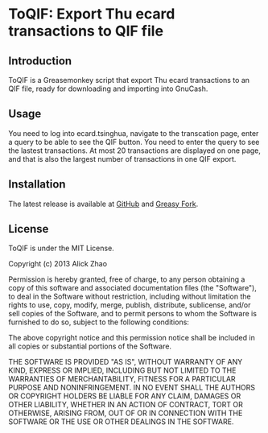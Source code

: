 # ToQIF: Export Thu ecard transactions to QIF file
## Introduction

ToQIF is a Greasemonkey script that export Thu ecard transactions to an QIF
file, ready for downloading and importing into GnuCash.

## Usage

You need to log into ecard.tsinghua, navigate to the transcation page, enter
a query to be able to see the QIF button. You need to enter the query to see the
lastest transactions. At most 20 transactions are displayed on one page, and
that is also the largest number of transactions in one QIF export.

## Installation

The latest release is available at [GitHub][gh] and [Greasy Fork][gf].

[gh]: https://github.com/alick9188/toqif/raw/master/toqif.user.js
[gf]: https://greasyfork.org/scripts/7188-toqif

## License

ToQIF is under the MIT License.

Copyright (c) 2013 Alick Zhao

Permission is hereby granted, free of charge, to any person obtaining a copy
of this software and associated documentation files (the "Software"), to deal
in the Software without restriction, including without limitation the rights
to use, copy, modify, merge, publish, distribute, sublicense, and/or sell
copies of the Software, and to permit persons to whom the Software is
furnished to do so, subject to the following conditions:

The above copyright notice and this permission notice shall be included in
all copies or substantial portions of the Software.

THE SOFTWARE IS PROVIDED "AS IS", WITHOUT WARRANTY OF ANY KIND, EXPRESS OR
IMPLIED, INCLUDING BUT NOT LIMITED TO THE WARRANTIES OF MERCHANTABILITY,
FITNESS FOR A PARTICULAR PURPOSE AND NONINFRINGEMENT. IN NO EVENT SHALL THE
AUTHORS OR COPYRIGHT HOLDERS BE LIABLE FOR ANY CLAIM, DAMAGES OR OTHER
LIABILITY, WHETHER IN AN ACTION OF CONTRACT, TORT OR OTHERWISE, ARISING FROM,
OUT OF OR IN CONNECTION WITH THE SOFTWARE OR THE USE OR OTHER DEALINGS IN
THE SOFTWARE.
